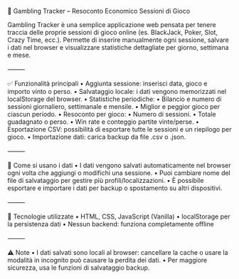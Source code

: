 🎰 Gambling Tracker – Resoconto Economico Sessioni di Gioco

Gambling Tracker è una semplice applicazione web pensata per tenere traccia delle proprie sessioni di gioco online (es. BlackJack, Poker, Slot, Crazy Time, ecc.). Permette di inserire manualmente ogni sessione, salvare i dati nel browser e visualizzare statistiche dettagliate per giorno, settimana e mese.

⸻

✅ Funzionalità principali
	•	Aggiunta sessione: inserisci data, gioco e importo vinto o perso.
	•	Salvataggio locale: i dati vengono memorizzati nel localStorage del browser.
	•	Statistiche periodiche:
	•	Bilancio e numero di sessioni giornaliero, settimanale e mensile.
	•	Miglior e peggior gioco per ciascun periodo.
	•	Resoconto per gioco:
	•	Numero di sessioni.
	•	Totale guadagnato o perso.
	•	Win rate e conteggio partite vinte/perse.
	•	Esportazione CSV: possibilità di esportare tutte le sessioni e un riepilogo per gioco.
	•	Importazione dati: carica backup da file .csv o .json.

⸻

💾 Come si usano i dati
	•	I dati vengono salvati automaticamente nel browser ogni volta che aggiungi o modifichi una sessione.
	•	Puoi cambiare nome del file di salvataggio per gestire più profili/localizzazioni.
	•	È possibile esportare e importare i dati per backup o spostamento su altri dispositivi.

⸻

📁 Tecnologie utilizzate
	•	HTML, CSS, JavaScript (Vanilla)
	•	localStorage per la persistenza dati
	•	Nessun backend: funziona completamente offline

⸻

⚠️ Note
	•	I dati salvati sono locali al browser: cancellare la cache o usare la modalità in incognito può causare la perdita dei dati.
	•	Per maggiore sicurezza, usa le funzioni di salvataggio backup.

